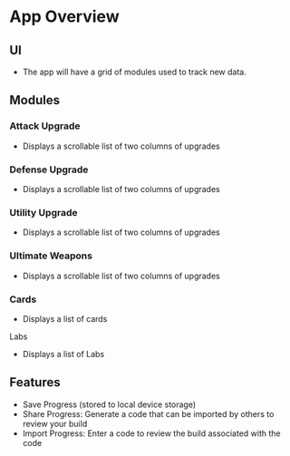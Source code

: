 # App Overview

## UI
- The app will have a grid of modules used to track new data.

## Modules

### Attack Upgrade
- Displays a scrollable list of two columns of upgrades

### Defense Upgrade
- Displays a scrollable list of two columns of upgrades

### Utility Upgrade
- Displays a scrollable list of two columns of upgrades

### Ultimate Weapons
- Displays a scrollable list of two columns of upgrades

### Cards
- Displays a list of cards

Labs
- Displays a list of Labs

## Features
- Save Progress (stored to local device storage)
- Share Progress: Generate a code that can be imported by others to review your build
- Import Progress: Enter a code to review the build associated with the code